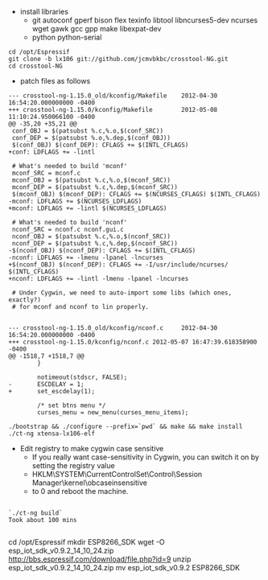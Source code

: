 * install libraries
  * git autoconf gperf bison flex texinfo libtool libncurses5-dev ncurses wget gawk gcc gpp make libexpat-dev
  * python python-serial

```
cd /opt/Espressif
git clone -b lx106 git://github.com/jcmvbkbc/crosstool-NG.git 
cd crosstool-NG
```

* patch files as follows
```
--- crosstool-ng-1.15.0_old/kconfig/Makefile    2012-04-30 16:54:20.000000000 -0400
+++ crosstool-ng-1.15.0/kconfig/Makefile        2012-05-08 11:10:24.950066100 -0400
@@ -35,20 +35,21 @@
 conf_OBJ = $(patsubst %.c,%.o,$(conf_SRC))
 conf_DEP = $(patsubst %.o,%.dep,$(conf_OBJ))
 $(conf_OBJ) $(conf_DEP): CFLAGS += $(INTL_CFLAGS)
+conf: LDFLAGS += -lintl

 # What's needed to build 'mconf'
 mconf_SRC = mconf.c
 mconf_OBJ = $(patsubst %.c,%.o,$(mconf_SRC))
 mconf_DEP = $(patsubst %.c,%.dep,$(mconf_SRC))
 $(mconf_OBJ) $(mconf_DEP): CFLAGS += $(NCURSES_CFLAGS) $(INTL_CFLAGS)
-mconf: LDFLAGS += $(NCURSES_LDFLAGS)
+mconf: LDFLAGS += -lintl $(NCURSES_LDFLAGS)

 # What's needed to build 'nconf'
 nconf_SRC = nconf.c nconf.gui.c
 nconf_OBJ = $(patsubst %.c,%.o,$(nconf_SRC))
 nconf_DEP = $(patsubst %.c,%.dep,$(nconf_SRC))
-$(nconf_OBJ) $(nconf_DEP): CFLAGS += $(INTL_CFLAGS)
-nconf: LDFLAGS += -lmenu -lpanel -lncurses
+$(nconf_OBJ) $(nconf_DEP): CFLAGS += -I/usr/include/ncurses/ $(INTL_CFLAGS)
+nconf: LDFLAGS += -lintl -lmenu -lpanel -lncurses

 # Under Cygwin, we need to auto-import some libs (which ones, exactly?)
 # for mconf and nconf to lin properly.


--- crosstool-ng-1.15.0_old/kconfig/nconf.c     2012-04-30 16:54:20.000000000 -0400
+++ crosstool-ng-1.15.0/kconfig/nconf.c 2012-05-07 16:47:39.618358900 -0400
@@ -1518,7 +1518,7 @@
        }

        notimeout(stdscr, FALSE);
-       ESCDELAY = 1;
+       set_escdelay(1);

        /* set btns menu */
        curses_menu = new_menu(curses_menu_items);
```

```
./bootstrap && ./configure --prefix=`pwd` && make && make install
./ct-ng xtensa-lx106-elf
```

* Edit registry to make cygwin case sensitive
  * If you really want case-sensitivity in Cygwin, you can switch it on by setting the registry value
  * HKLM\SYSTEM\CurrentControlSet\Control\Session Manager\kernel\obcaseinsensitive
  * to 0 and reboot the machine.

```

`./ct-ng build`
Took about 100 mins


```
cd /opt/Espressif
mkdir ESP8266_SDK
wget -O esp_iot_sdk_v0.9.2_14_10_24.zip http://bbs.espressif.com/download/file.php?id=9
unzip esp_iot_sdk_v0.9.2_14_10_24.zip
mv esp_iot_sdk_v0.9.2 ESP8266_SDK
```



